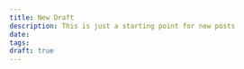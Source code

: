 ```yaml
---
title: New Draft
description: This is just a starting point for new posts
date:
tags:
draft: true
---
```


